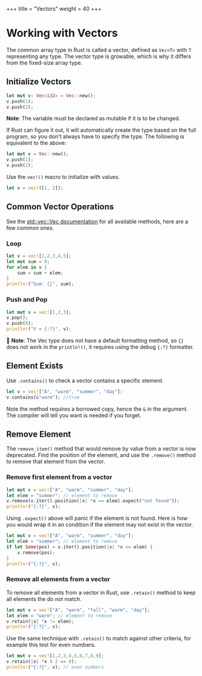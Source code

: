 +++
title = "Vectors"
weight = 40
+++

# Working with Vectors

The common array type in Rust is called a vector, defined as `Vec<T>` with `T` representing any type. The vector type is growable, which is why it differs from the fixed-size array type.

## Initialize Vectors

```rs
let mut v: Vec<i32> = Vec::new();
v.push(1);
v.push(2);
```

**Note**: The variable must be declared as mutable if it is to be changed.

If Rust can figure it out, it will automatically create the type based on the full program, so you don't always have to specify the type. The following is equivalent to the above:

```rs
let mut v = Vec::new();
v.push(1);
v.push(2);
```

Use the `vec!()` macro to initialize with values.

```rs
let v = vec!([1, 2]);
```

## Common Vector Operations

See the [std::vec::Vec documentation](https://doc.rust-lang.org/std/vec/struct.Vec.html#method.retain) for all available methods, here are a few common ones.

### Loop

```rs
let v = vec![1,2,3,4,5];
let mut sum = 0;
for elem in v {
    sum = sum + elem;
}
println!("Sum: {}", sum);
```

### Push and Pop

```rs
let mut v = vec![1,2,3];
v.pop();
v.push(6);
println!("V = {:?}", v);
```

📌 **Note**: The Vec type does not have a default formatting method, so `{}` does not work in the `println!()`, it requires using the debug `{:?}` formatter.

## Element Exists

Use `.contains()` to check a vector contains a specific element.

```rs
let v = vec!["A", "warm", "summer", "day"];
v.contains(&"warm"); //true
```

Note the method requires a borrowed copy, hence the `&` in the argument. The compiler will tell you want is needed if you forget.

## Remove Element

The `remove_item()` method that would remove by value from a vector is now deprecated. Find the position of the element, and use the `.remove()` method to remove that element from the vector.

### Remove first element from a vector

```rs
let mut v = vec!["A", "warm", "summer", "day"];
let elem = "summer"; // element to remove
v.remove(v.iter().position(|x| *x == elem).expect("not found"));
println!("{:?}", v);
```

Using `.expect()` above will panic if the element is not found. Here is how you would wrap it in an condition if the element may not exist in the vector.

```rs
let mut v = vec!["A", "warm", "summer", "day"];
let elem = "summer"; // element to remove
if let Some(pos) = v.iter().position(|x| *x == elem) {
    v.remove(pos);
}
println!("{:?}", v);
```

### Remove all elements from a vector

To remove all elements from a vector in Rust, use `.retain()` method to keep all elements the do not match.

```rs
let mut v = vec!["A", "warm", "fall", "warm", "day"];
let elem = "warm"; // element to remove
v.retain(|x| *x != elem);
println!("{:?}", v);
```

Use the same technique with `.retain()` to match against other criteria, for example this test for even numbers.

```rs
let mut v = vec![1,2,3,4,5,6,7,8,9];
v.retain(|x| *x % 2 == 0);
println!("{:?}", v); // even numbers
```
